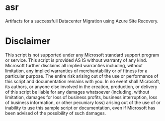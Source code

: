 # asr
Artifacts for a successfull Datacenter Migration using Azure Site Recovery.

# Disclaimer

This script is not supported under any Microsoft standard support program or service. This 
script is provided AS IS without warranty of any kind. Microsoft further disclaims all implied warranties
including, without limitation, any implied warranties of merchantability or of fitness for a particular
purpose. The entire risk arising out of the use or performance of this script and documentation
remains with you. In no event shall Microsoft, its authors, or anyone else involved in the creation,
production, or delivery of this script be liable for any damages whatsoever (including, without limitation,
damages for loss of business profits, business interruption, loss of business information, or other
pecuniary loss) arising out of the use of or inability to use this sample script or documentation, even
if Microsoft has been advised of the possibility of such damages.